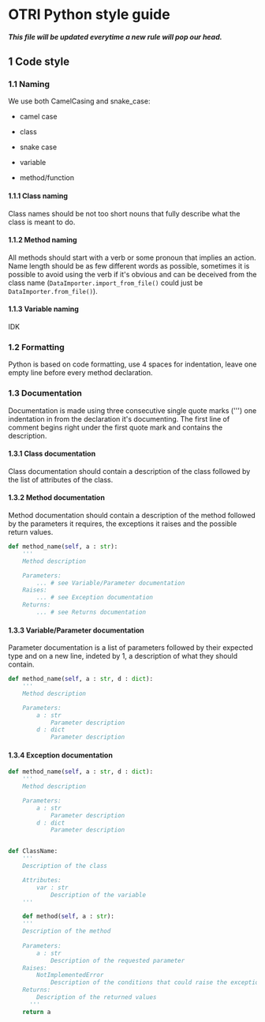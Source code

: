 # OTRI Python style guide

##### This file will be updated everytime a new rule will pop our head.

## 1 Code style

### 1.1 Naming
We use both CamelCasing and snake_case:

- camel case
 - class

- snake case
 - variable
 - method/function

#### 1.1.1 Class naming
Class names should be not too short nouns that fully describe what the class is meant to do.

#### 1.1.2 Method naming
All methods should start with a verb or some pronoun that implies an action. Name length should be as few different words as possible, sometimes it is possible to avoid using the verb if it's obvious and can be deceived from the class name (`DataImporter.import_from_file()` could just be `DataImporter.from_file()`).

#### 1.1.3 Variable naming
IDK

### 1.2 Formatting
Python is based on code formatting, use 4 spaces for indentation, leave one empty line before every method declaration.

### 1.3 Documentation
Documentation is made using three consecutive single quote marks (''') one indentation in from the declaration it's documenting.
The first line of comment begins right under the first quote mark and contains the description.

#### 1.3.1 Class documentation
Class documentation should contain a description of the class followed by the list of attributes of the class.

#### 1.3.2 Method documentation
Method documentation should contain a description of the method followed by the parameters it requires, the exceptions it raises and the possible return values.

```Python
def method_name(self, a : str):
    '''
    Method description

    Parameters:
        ... # see Variable/Parameter documentation
    Raises: 
        ... # see Exception documentation
    Returns:
        ... # see Returns documentation
```

#### 1.3.3 Variable/Parameter documentation
Parameter documentation is a list of parameters followed by their expected type and on a new line, indeted by 1, a description of what they should contain.

```Python
def method_name(self, a : str, d : dict):
    '''
    Method description

    Parameters:
        a : str
            Parameter description
        d : dict
            Parameter description
```

#### 1.3.4 Exception documentation

```Python
def method_name(self, a : str, d : dict):
    '''
    Method description

    Parameters:
        a : str
            Parameter description
        d : dict
            Parameter description
```

```Python

def ClassName: 
    '''
    Description of the class

    Attributes:
        var : str
            Description of the variable
    '''

    def method(self, a : str):
    '''
    Description of the method
  
    Parameters:
        a : str
            Description of the requested parameter
    Raises:
        NotImplementedError
            Description of the conditions that could raise the exception
    Returns:
        Description of the returned values
      '''
    return a
```